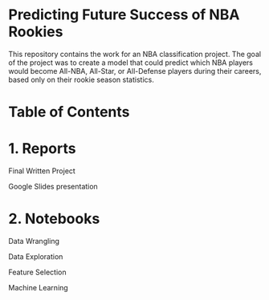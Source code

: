 # Predicting Future Success of NBA Rookies

This repository contains the work for an NBA classification project. The goal of the project was to create a model that could predict which NBA players would become All-NBA, All-Star, or All-Defense players during their careers, based only on their rookie season statistics. 

# Table of Contents
  
# 1. Reports
       
   Final Written Project
        
   Google Slides presentation
   
# 2. Notebooks
   Data Wrangling
   
   Data Exploration
   
   Feature Selection
  
   Machine Learning
   
   
     
   
